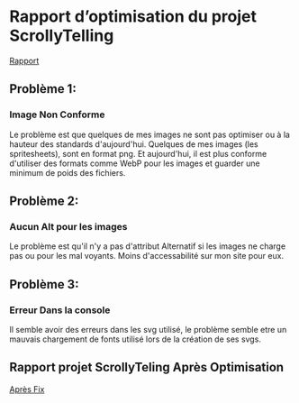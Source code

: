 # Rapport d’optimisation du projet ScrollyTelling

[Rapport](https://pagespeed.web.dev/analysis/https-joshua-tim-momo-com/lp1654587y?form_factor=mobile)


## Problème 1: 
### Image Non Conforme
Le problème est que quelques de mes images ne sont pas optimiser ou à la hauteur des standards d'aujourd'hui. Quelques de mes images (les spritesheets), sont en format png. Et aujourd'hui, il est plus conforme d'utiliser des formats comme WebP pour les images et guarder une minimum de poids des fichiers.

## Problème 2:
### Aucun Alt pour les images
Le problème est qu'il n'y a pas d'attribut Alternatif si les images ne charge pas ou pour les mal voyants. Moins d'accessabilité sur mon site pour eux.

## Problème 3:
### Erreur Dans la console
Il semble avoir des erreurs dans les svg utilisé, le problème semble etre un mauvais chargement de fonts utilisé lors de la création de ses svgs.
 
## Rapport projet ScrollyTeling Après Optimisation

[Après Fix](https://pagespeed.web.dev/analysis/https-joshua-tim-momo-com/5wyy489v0a?form_factor=desktop)